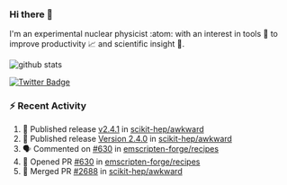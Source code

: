 ### Hi there 👋 

I'm an experimental nuclear physicist :atom: with an interest in tools :wrench: to improve productivity :chart_with_upwards_trend: and scientific insight :telescope:.

![github stats](https://github-readme-stats.vercel.app/api?username=agoose77&show_icons=true&hide_rank=true&hide_title=true&bg_color=30,e76445,904e95&text_color=efe3ec&icon_color=efe3ec)
<!--
**agoose77/agoose77** is a ✨ _special_ ✨ repository because its `README.md` (this file) appears on your GitHub profile.

Here are some ideas to get you started:

- 🔭 I’m currently working on ...
- 🌱 I’m currently learning ...
- 👯 I’m looking to collaborate on ...
- 🤔 I’m looking for help with ...
- 💬 Ask me about ...
- 📫 How to reach me: ...
- 😄 Pronouns: ...
- ⚡ Fun fact: ...
-->

[![Twitter Badge](https://img.shields.io/twitter/follow/agoose77?style=flat-square&logo=Twitter&logoColor=white&color=cornflowerblue)](https://twitter.com/agoose77)

### :zap: Recent Activity

<!--START_SECTION:activity-->
1. 🚀 Published release [v2.4.1](https://github.com/scikit-hep/awkward/releases/tag/v2.4.1) in [scikit-hep/awkward](https://github.com/scikit-hep/awkward)
2. 🚀 Published release [Version 2.4.0](https://github.com/scikit-hep/awkward/releases/tag/v2.4.0) in [scikit-hep/awkward](https://github.com/scikit-hep/awkward)
3. 🗣 Commented on [#630](https://github.com/emscripten-forge/recipes/pull/630#issuecomment-1705646729) in [emscripten-forge/recipes](https://github.com/emscripten-forge/recipes)
4. 💪 Opened PR [#630](https://github.com/emscripten-forge/recipes/pull/630) in [emscripten-forge/recipes](https://github.com/emscripten-forge/recipes)
5. 🎉 Merged PR [#2688](https://github.com/scikit-hep/awkward/pull/2688) in [scikit-hep/awkward](https://github.com/scikit-hep/awkward)
<!--END_SECTION:activity-->
